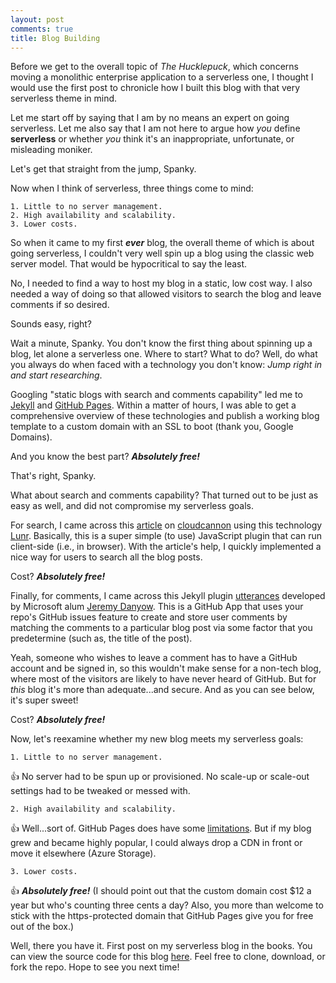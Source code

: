 ```yaml
---
layout: post
comments: true
title: Blog Building
---
```

Before we get to the overall topic of *The Hucklepuck*,
which concerns moving a monolithic enterprise application to a serverless one, 
I thought I would use the first post to chronicle 
how I built this blog with that very serverless theme in mind.

Let me start off by saying that I am by no means an expert on going serverless. 
Let me also say that I am not here to argue how *you* define **serverless** 
or whether *you* think it's an inappropriate, unfortunate, or misleading moniker.

Let's get that straight from the jump, Spanky.

Now when I think of serverless, three things come to mind:

    1. Little to no server management.
    2. High availability and scalability.
    3. Lower costs.

So when it came to my first ***ever*** blog, the overall theme of which is about going serverless, 
I couldn't very well spin up a blog using the classic web server model. 
That would be hypocritical to say the least.

No, I needed to find a way to host my blog in a static, low cost way. 
I also needed a way of doing so that allowed visitors to search the blog and leave comments if so desired.

Sounds easy, right?

Wait a minute, Spanky. You don't know the first thing about spinning up a blog, let alone a serverless one. 
Where to start? What to do? Well, do what you always do when faced with a technology you don't know: 
*Jump right in and start researching*.

Googling "static blogs with search and comments capability" led me to [Jekyll](https://jekyllrb.com/) 
and [GitHub Pages](https://pages.github.com/). Within a matter of hours, 
I was able to get a comprehensive overview of these technologies 
and publish a working blog template to a custom domain with an SSL to boot (thank you, Google Domains).

And you know the best part? ***Absolutely free!***

That's right, Spanky.

What about search and comments capability? That turned out to be just as easy as well, 
and did not compromise my serverless goals.

For search, I came across this [article](https://learn.cloudcannon.com/jekyll/jekyll-search-using-lunr-js/) 
on [cloudcannon](https://learn.cloudcannon.com/) using this technology [Lunr](https://lunrjs.com/). 
Basically, this is a super simple (to use) JavaScript plugin that can run client-side (i.e., in browser). 
With the article's help, I quickly implemented a nice way for users to search all the blog posts.

Cost? ***Absolutely free!***

Finally, for comments, I came across this Jekyll plugin [utterances](https://utteranc.es/) developed by 
Microsoft alum [Jeremy Danyow](https://github.com/jdanyow/). This is a GitHub App that uses your repo's GitHub 
issues feature to create and store user comments by matching the comments to a particular blog post via some factor that you 
predetermine (such as, the title of the post). 

Yeah, someone who wishes to leave a comment has to have a GitHub account and be signed in, 
so this wouldn't make sense for a non-tech blog, where most of the visitors are likely to have never heard of GitHub. 
But for *this* blog it's more than adequate...and secure. And as you can see below, it's super sweet!

Cost? ***Absolutely free!***

Now, let's reexamine whether my new blog meets my serverless goals:

    1. Little to no server management.

:+1: No server had to be spun up or provisioned. No scale-up or scale-out settings had to be tweaked or messed with.

    2. High availability and scalability.

:+1: Well...sort of. GitHub Pages does have some 
[limitations](https://help.github.com/en/github/working-with-github-pages/about-github-pages#guidelines-for-using-github-pages). 
But if my blog grew and became highly popular, I could always drop a CDN in front or move it elsewhere (Azure Storage).
    
    3. Lower costs.

:+1: ***Absolutely free!*** (I should point out that the custom domain cost $12 a year but who's counting three cents a day? 
Also, you more than welcome to stick with the https-protected domain that GitHub Pages give you for free out of the box.)

Well, there you have it. First post on my serverless blog in the books. You can view the source code for this blog 
[here](https://github.com/allan-mobley-jr/hucklepuck/). Feel free to clone, download, or fork the repo. Hope to see you next time!